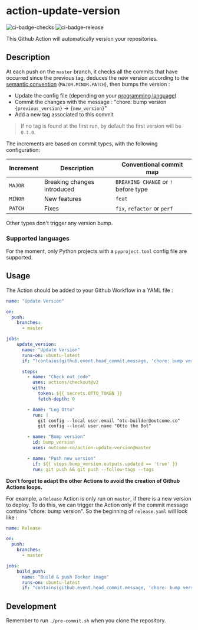 # action-update-version
![ci-badge-checks](https://github.com/outcome-co/action-update-version/workflows/Checks/badge.svg) ![ci-badge-release](https://github.com/outcome-co/action-update-version/workflows/Release/badge.svg)

This Github Action will automatically version your repositories.

## Description

At each push on the `master` branch, it checks all the commits that have occurred since the previous tag, deduces the new version according to the [semantic convention](https://semver.org/) (`MAJOR.MINOR.PATCH`), then bumps the version :
- Update the config file (depending on your [programming language](https://github.com/outcome-co/action-update-version#supported-languages))
- Commit the changes with the message : "chore: bump version `{previous_version}` &rarr; `{new_version}`"
- Add a new tag associated to this commit

> If no tag is found at the first run, by default the first version will be `0.1.0`.

The increments are based on commit types, with the following configuration: 

| Increment | Description                 | Conventional commit map             |
| --------- | --------------------------- | ----------------------------------- |
| `MAJOR`   | Breaking changes introduced | `BREAKING CHANGE` or `!` before type|
| `MINOR`   | New features                | `feat`                              |
| `PATCH`   | Fixes                       | `fix`, `refactor` or `perf`         |

Other types don't trigger any version bump.

### Supported languages

For the moment, only Python projects with a `pyproject.toml` config file are supported.

## Usage

The Action should be added to your Github Workflow in a YAML file : 

```yaml
name: "Update Version"

on:
  push:
    branches:
      - master

jobs:
    update_version:
      name: "Update Version"
      runs-on: ubuntu-latest
      if: "!contains(github.event.head_commit.message, 'chore: bump version')"

      steps:
        - name: "Check out code"
          uses: actions/checkout@v2
          with:
            token: ${{ secrets.OTTO_TOKEN }}
            fetch-depth: 0

        - name: "Log Otto"
          run: |
            git config --local user.email "otc-builder@outcome.co"
            git config --local user.name "Otto the Bot"

        - name: "Bump version"
          id: bump_version
          uses: outcome-co/action-update-version@master

        - name: "Push new version"
          if: ${{ steps.bump_version.outputs.updated == 'true' }}
          run: git push && git push --follow-tags --tags
```

**Don't forget to adapt the other Actions to avoid the creation of Github Actions loops.**

For example, a `Release` Action is only run on `master`, if there is a new version to deploy.
To do this, we can trigger the Action only if the commit message contains "chore: bump version". So the beginning of `release.yaml` will look like :

```yaml
name: Release

on:
  push:
    branches:
      - master

jobs:
    build_push:
      name: "Build & push Docker image"
      runs-on: ubuntu-latest
      if: "contains(github.event.head_commit.message, 'chore: bump version')"
```

## Development

Remember to run `./pre-commit.sh` when you clone the repository.
